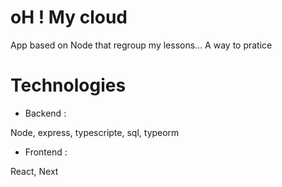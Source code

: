 # oH ! My cloud

App based on Node that regroup my lessons...
A way to pratice

# Technologies

- Backend : 

Node, express, typescripte, sql, typeorm

- Frontend : 

React, Next